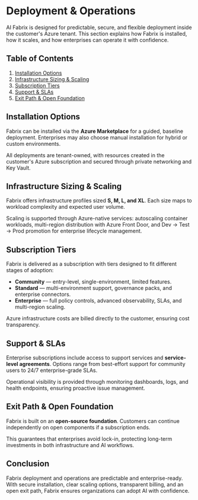 # Deployment & Operations

AI Fabrix is designed for predictable, secure, and flexible deployment inside the customer's Azure tenant. This section explains how Fabrix is installed, how it scales, and how enterprises can operate it with confidence.

## Table of Contents

1. [Installation Options](installation-options.md)
2. [Infrastructure Sizing & Scaling](infrastructure-sizing-scaling.md)
3. [Subscription Tiers](subscription-tiers.md)
4. [Support & SLAs](support-slas.md)
5. [Exit Path & Open Foundation](exit-path-open-foundation.md)

## Installation Options

Fabrix can be installed via the **Azure Marketplace** for a guided, baseline deployment. Enterprises may also choose manual installation for hybrid or custom environments.

All deployments are tenant-owned, with resources created in the customer's Azure subscription and secured through private networking and Key Vault.

## Infrastructure Sizing & Scaling

Fabrix offers infrastructure profiles sized **S, M, L, and XL**. Each size maps to workload complexity and expected user volume.

Scaling is supported through Azure-native services: autoscaling container workloads, multi-region distribution with Azure Front Door, and Dev → Test → Prod promotion for enterprise lifecycle management.

## Subscription Tiers

Fabrix is delivered as a subscription with tiers designed to fit different stages of adoption:

- **Community** — entry-level, single-environment, limited features.
- **Standard** — multi-environment support, governance packs, and enterprise connectors.
- **Enterprise** — full policy controls, advanced observability, SLAs, and multi-region scaling.

Azure infrastructure costs are billed directly to the customer, ensuring cost transparency.

## Support & SLAs

Enterprise subscriptions include access to support services and **service-level agreements**. Options range from best-effort support for community users to 24/7 enterprise-grade SLAs.

Operational visibility is provided through monitoring dashboards, logs, and health endpoints, ensuring proactive issue management.

## Exit Path & Open Foundation

Fabrix is built on an **open-source foundation**. Customers can continue independently on open components if a subscription ends.

This guarantees that enterprises avoid lock-in, protecting long-term investments in both infrastructure and AI workflows.

## Conclusion

Fabrix deployment and operations are predictable and enterprise-ready. With secure installation, clear scaling options, transparent billing, and an open exit path, Fabrix ensures organizations can adopt AI with confidence.
